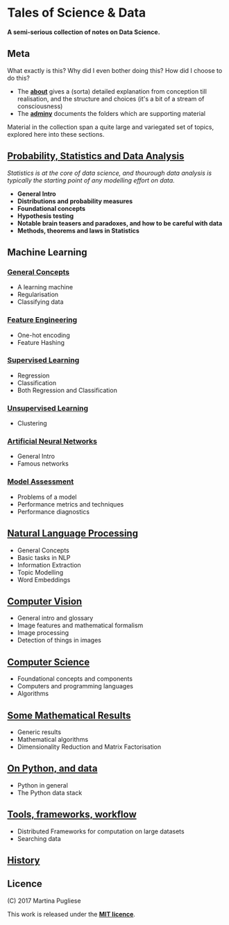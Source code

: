 # Tales of Science & Data

**A semi-serious collection of notes on Data Science.**


## Meta
 
What exactly is this? Why did I even bother doing this? How did I choose to do this?

* The [**about**](about.md) gives a (sorta) detailed explanation from conception till realisation, and the structure and choices (it's a bit of a stream of consciousness)
* The [**adminy**](adminy.md) documents the folders which are supporting material

Material in the collection span a quite large and variegated set of topics, explored here into these sections. 


## [Probability, Statistics and Data Analysis](prob-stats-data-analysis/README.md)

*Statistics is at the core of data science, and thourough data analysis is typically the starting point of any modelling effort on data.*

* **General Intro**
* **Distributions and probability measures**
* **Foundational concepts**
* **Hypothesis testing**
* **Notable brain teasers and paradoxes, and how to be careful with data**
* **Methods, theorems and laws in Statistics**


## Machine Learning

### [General Concepts](ml-general/README.md)

* A learning machine
* Regularisation
* Classifying data

### [Feature Engineering](feat-eng/README.md)

* One-hot encoding
* Feature Hashing

### [Supervised Learning](supervised-learning/README.md)

* Regression
* Classification
* Both Regression and Classification

### [Unsupervised Learning](unsupervised-learning/README.md)

* Clustering

### [Artificial Neural Networks](neural-nets/README.md)

* General Intro
* Famous networks


### [Model Assessment](model-assessment/README.md)

* Problems of a model
* Performance metrics and techniques
* Performance diagnostics

## [Natural Language Processing](nlp/README.md)

* General Concepts
* Basic tasks in NLP
* Information Extraction
* Topic Modelling
* Word Embeddings


## [Computer Vision](cv/README.md)

* General intro and glossary
* Image features and mathematical formalism
* Image processing
* Detection of things in images


## [Computer Science](cs/README.md)

* Foundational concepts and components
* Computers and programming languages
* Algorithms


## [Some Mathematical Results](maths/README.md)

* Generic results
* Mathematical algorithms
* Dimensionality Reduction and Matrix Factorisation


## [On Python, and data](python/README.md)

* Python in general
* The Python data stack


## [Tools, frameworks, workflow](tools/README.md)

* Distributed Frameworks for computation on large datasets
* Searching data


## [History](history/README.md)


## Licence

(C) 2017 Martina Pugliese

This work is released under the [**MIT licence**](https://opensource.org/licenses/MIT).

